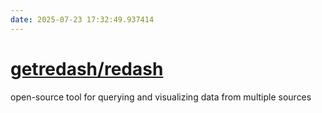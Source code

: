 ```yaml
---
date: 2025-07-23 17:32:49.937414
---
```


# [getredash/redash](https://github.com/getredash/redash)

open-source tool for querying and visualizing data from multiple sources